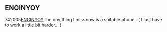 <article><h1>ENGINYOY</h1><time><span class="day">7</span><span class="month">4</span><span class="year">2005</span></time><a href="http://www.enginyoy.nl/">ENGINYOY</a>The ony thing I miss now is a suitable phone...( I just have to work a little bit harder... )</article>
